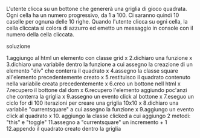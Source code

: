 L'utente clicca su un bottone che genererà una griglia di gioco quadrata.
Ogni cella ha un numero progressivo, da 1 a 100.
Ci saranno quindi 10 caselle per ognuna delle 10 righe.
Quando l'utente clicca su ogni cella, la cella cliccata si colora di azzurro ed emetto un messaggio in console con il numero della cella cliccata.

soluzione

1.aggiungo al html un elemento con classe grid x
2.dichiaro una funzione x
3.dichiaro una variabile dentro la funzione a cui assegno la creazione di un elemento "div" che conterra il quadrato x
4.assegno la classe square all'elemento precedentemente creato x
5.restituisco il quadrato contenuto nella variabile creata precedentemente x
6.creo un bottone nell html x
7.recupero il bottone dal dom x
6.recupero l'elemento aggiundo poc'anzi che conterra la griglia x
9.assegno un evento click al bottone x
7.eseguo un ciclo for di 100 iterazioni per creare una griglia 10x10 x
8.dichiaro una variabile "currentsquare" a cui assegno la funzione x
9.aggiungo un evento click al quadrato x
10. aggiungo la classe clicked a cui aggiungo 2 metodi: "this" e "toggle"
11.assegno a "currentsquare" un incremento + 1
12.appendo il quadrato creato dentro la griglia
